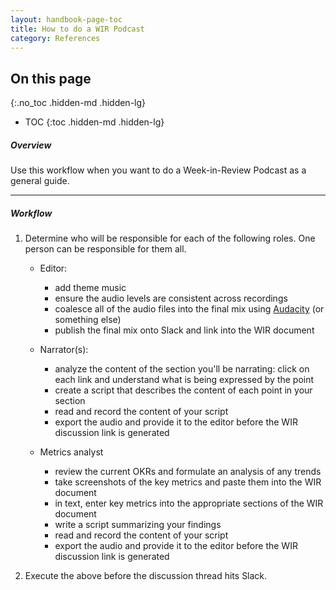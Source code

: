 ```yaml
---
layout: handbook-page-toc
title: How to do a WIR Podcast
category: References
---
```


## On this page
{:.no_toc .hidden-md .hidden-lg}

- TOC
{:toc .hidden-md .hidden-lg}

##### Overview

Use this workflow when you want to do a Week-in-Review Podcast as a general guide.

---
##### Workflow
1. Determine who will be responsible for each of the following roles. One person can be responsible for them all.
   - Editor: 
      - add theme music
      - ensure the audio levels are consistent across recordings
      - coalesce all of the audio files into the final mix using [Audacity](https://www.audacityteam.org/) (or something else)
      - publish the final mix onto Slack and link into the WIR document

   - Narrator(s):
      - analyze the content of the section you'll be narrating: click on each link and understand what is being expressed by the point
      - create a script that describes the content of each point in your section
      - read and record the content of your script
      - export the audio and provide it to the editor before the WIR discussion link is generated

   - Metrics analyst
      - review the current OKRs and formulate an analysis of any trends
      - take screenshots of the key metrics and paste them into the WIR document
      - in text, enter key metrics into the appropriate sections of the WIR document
      - write a script summarizing your findings
      - read and record the content of your script
      - export the audio and provide it to the editor before the WIR discussion link is generated


2. Execute the above before the discussion thread hits Slack.
